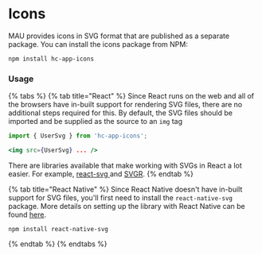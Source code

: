# Icons

MAU provides icons in SVG format that are published as a separate package. You can install the icons package from NPM:

```
npm install hc-app-icons
```

### Usage

{% tabs %}
{% tab title="React" %}
Since React runs on the web and all of the browsers have in-built support for rendering SVG files, there are no additional steps required for this. By default, the SVG files should be imported and be supplied as the source to an `img` tag

```jsx
import { UserSvg } from 'hc-app-icons';

<img src={UserSvg} ... />
```

There are libraries available that make working with SVGs in React a lot easier. For example, [react-svg ](https://github.com/tanem/react-svg)and [SVGR](https://github.com/gregberge/svgr).
{% endtab %}

{% tab title="React Native" %}
Since React Native doesn't have in-built support for SVG files, you'll first need to install the `react-native-svg` package. More details on setting up the library with React Native can be found [here](https://github.com/react-native-svg/react-native-svg).

```
npm install react-native-svg
```
{% endtab %}
{% endtabs %}
